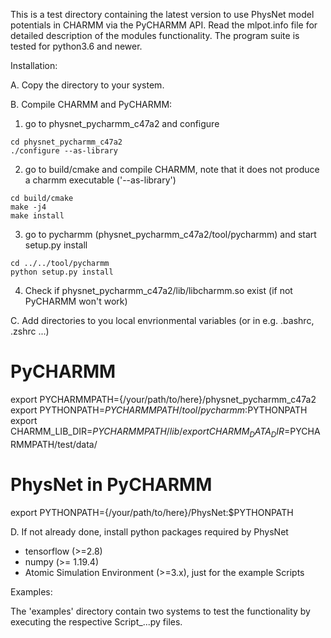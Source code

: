 
This is a test directory containing the latest version to use PhysNet model potentials in CHARMM via the PyCHARMM API.
Read the mlpot.info file for detailed description of the modules functionality.
The program suite is tested for python3.6 and newer.

Installation:

A. Copy the directory to your system.

B. Compile CHARMM and PyCHARMM:

  1. go to physnet_pycharmm_c47a2 and configure

    cd physnet_pycharmm_c47a2
    ./configure --as-library
    
  2. go to build/cmake and compile CHARMM, note that it does not produce a 
     charmm executable ('--as-library')
  
    cd build/cmake
    make -j4
    make install
    
  3. go to pycharmm (physnet_pycharmm_c47a2/tool/pycharmm) and start setup.py install
  
    cd ../../tool/pycharmm
    python setup.py install
    
  4. Check if physnet_pycharmm_c47a2/lib/libcharmm.so exist (if not PyCHARMM won't work)
  
C. Add directories to you local envrionmental variables (or in e.g. .bashrc, .zshrc ...)

  # PyCHARMM
  export PYCHARMMPATH={/your/path/to/here}/physnet_pycharmm_c47a2
  export PYTHONPATH=$PYCHARMMPATH/tool/pycharmm:$PYTHONPATH
  export CHARMM_LIB_DIR=$PYCHARMMPATH/lib/
  export CHARMM_DATA_DIR=$PYCHARMMPATH/test/data/
  
  # PhysNet in PyCHARMM
  export PYTHONPATH={/your/path/to/here}/PhysNet:$PYTHONPATH


D. If not already done, install python packages required by PhysNet
  
  - tensorflow (>=2.8)
  - numpy (>= 1.19.4)
  - Atomic Simulation Environment (>=3.x), just for the example Scripts

Examples:

The 'examples' directory contain two systems to test the functionality by executing
the respective Script_...py files.
